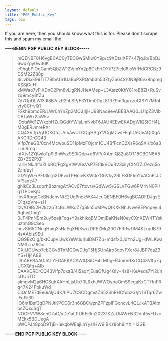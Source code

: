```yaml
---
layout: default
title: "PGP_Public_Key"
tags: bio 
---
```

If you are here, then you should know what this is for. Please don't scrape this and spam my email tho.

**----BEGIN PGP PUBLIC KEY BLOCK-----**
>mQENBF0H6vgBCAC0yTEOGwSMiw0Y9p/c9XDtalXP7+47jqJb/BbBJ6wqZpy0w36K
c9hgbPIOgGam5QbZW12VjmYn2p8CkFrtOY/PZ7Ield6IoWfHdGRCBz9DSM22Z88p
4iLvISxE99TIT7BlbAfS1UaBuPXRQmb3h53ZtyZa64S10N9jR6vx8npmgXS8jGcH
xMWao7vFiXDnC2Pm8vLlgRNJHeAMep+L3Asrz0KhY81roB8ZI+RuSvzq9m4yBfZu
7d7OpDLWl3JI8B7czR2hLSP/F3YDm0DgL813Z9m3guxzuGtSYl7MR4vty0CfrvQ1
F2kh9bmoER/LWr0hYnZp2MO34jHU98Nao9evABEBAAG0JU1pZ3VlbCBTaWx2aW5v
IDxtaWd1ZWxzbHZuQGdtYWlsLmNvbT6JAU4EEwEKADgWIQSiOH4LM0gERJmreRXr
CQ43Vlfp7gUCXQfq+AIbAwULCQgHAgYVCgkICwIEFgIDAQIeAQIXgAAKCRDrCQ43
Vlfp7neGB/0cn4McwouSD11pMzFOjcm1CU4BfFcnC2XsR6qSXI//x6a3+u/IRroq
hfXtv12YjtwloTp9lBhWvz9S0iQdp+d6VPuXAmIQ82u8OT18CBGN8A5ZB+ZSZPXF
rairHNkJhfaZLbRC/FgSgVtWV6sVsP7EfdkVOuRV3xlIyCtNTZJ7ezq5o2zh/uyl
GDYqWFrPFt3klrpXDEvxTPHoivKXW0iZG6Vky2RLFSDFInYfxACnEtJDVPlade47
ghlkEo3LsqorhBozmgAYACv67ftcvra/GdWw5/GSLVFGw6PMrNN0PI/q1TPDeKjU
ibvXftpgqCeBNdchvNtE2Ug6nqkWX4JeuQENBF0H6vgBCADFDJgsEO1qaqVre+sH
tzv/G9B/2H2kzzpTtcB/LWKqZ7qSkn5oMPwQtKXkNhJvweBEPmpeyI4/tqhwDmg1
3JF4PnNSm2uy5qejtFcq+Y9akhjkqBMOmjBaKNeN0eyCXnXEW4TYskuztmG9cSeo
hcvSt65CNuqHpiq3sHaEqXHiXw/zDREZMq20G7FRRwDM4KLrqdB794sAAbIz9EtI
QG9BxOIg/bktCupViJwkYeWtiu4uIDM7Zu+mdsfx0JdYn2Ug+dWLKwaNM3+nZ6Ox
CXjlJOUwp7cbCGv8TnMGQwDJgT5HjSUnAjro3dovFXcr8JJBP7daZ3YS+l1j4A89
il/hABEBAAGJATYEGAEKACAWIQSiOH4LM0gERJmreRXrCQ43Vlfp7gUCXQfq+AIb
DAAKCRDrCQ43Vlfp7qxaB/4i5aqYjEuaOfUg4Qlv+4s8+KeAeds7Yi2uncUUriTC
aImgvM2a6HCSqhXAHnLjsUb70LRxhJWWOypoOmS9egaKxCT7fnPRq47X24FbkuWd
ClQnME7dEe6iAljO4K/hPU7CSCDgmstZS52ShRHCfubzG/jN1STqr6ZwIFoFii39
iQ6m1Bsf3qDPNJtKPCD6r3n6GBCwznZPFzpIFGoncvL4QLJkATBAltnbcZQxqSgT
NOCFVVW8enC7aG/yDe1aL1tU6Ei6m20231KZcU/4W+N32dnRwFUvcMEkx5BDUegA
bWCPJ48poD9TjB+lekqbWEajLhYys/HW9iBKz8oh9IYX
=I3GB

**-----END PGP PUBLIC KEY BLOCK-----**
